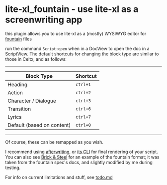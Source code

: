 # lite-xl_fountain - use lite-xl as a screenwriting app
this plugin allows you to use lite-xl as a (mostly) WYSIWYG editor for [fountain](https://fountain.io/) files

run the command `Script:open` when in a DocView to open the doc in a ScriptView.
The default shortcuts for changing the block type are similar to those in Celtx, and as follows:

---
Block Type | Shortcut
---|---
Heading | `ctrl+1`
Action | `ctrl+2`
Character / Dialogue | `ctrl+3`
Transition | `ctrl+6`
Lyrics | `ctrl+7`
Default (based on content) | `ctrl+0`
---

Of course, these can be remapped as you wish.

I recommend using [afterwriting](https://afterwriting.com/), or [its CLI](https://github.com/ifrost/afterwriting-labs/blob/master/docs/clients.md) for final rendering of your script.
You can also see [Brick & Steel](Brick_&_Steel.fountain) for an example of the fountain format; it was taken from the fountain spec's docs, and slightly modified by me during testing.

For info on current limitations and stuff, see [todo.md](todo.md)
